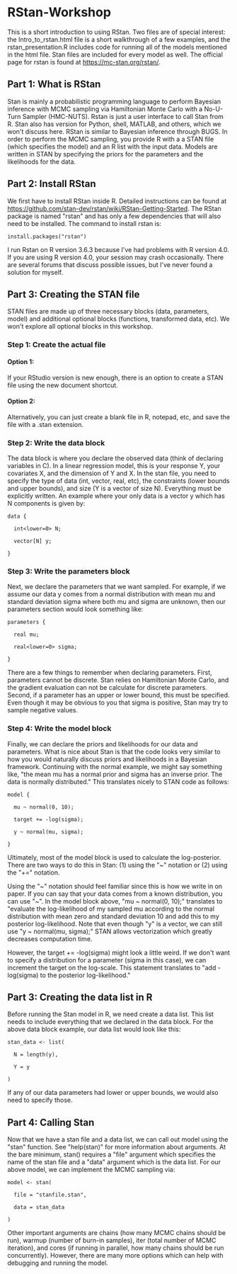 # RStan-Workshop
This is a short introduction to using RStan. Two files are of special interest: the Intro_to_rstan.html file is a short walkthrough of a few examples, and the rstan_presentation.R includes code for running all of the models mentioned in the html file. Stan files are included for every model as well. The official page for rstan is found at https://mc-stan.org/rstan/.

## Part 1: What is RStan
Stan is mainly a probabilistic programming language to perform Bayesian inference with MCMC sampling via Hamiltonian Monte Carlo with a No-U-Turn Sampler (HMC-NUTS). Rstan is just a user interface to call Stan from R. Stan also has version for Python, shell, MATLAB, and others, which we won't discuss here. RStan is similar to Bayesian inference through BUGS. In order to perform the MCMC sampling, you provide R with a a STAN file (which specifies the model) and an R list with the input data. Models are written in STAN by specifying the priors for the parameters and the likelihoods for the data.

## Part 2: Install RStan

We first have to install RStan inside R. Detailed instructions can be found at https://github.com/stan-dev/rstan/wiki/RStan-Getting-Started. The RStan package is named "rstan" and has only a few dependencies that will also need to be installed. The command to install rstan is:

    install.packages("rstan")

I run Rstan on R version 3.6.3 because I've had problems with R version 4.0. If you are using R version 4.0, your session may crash occasionally. There are several forums that discuss possible issues, but I've never found a solution for myself.

## Part 3: Creating the STAN file
STAN files are made up of three necessary blocks (data, parameters, model) and additional optional blocks (functions, transformed data, etc). We won't explore all optional blocks in this workshop.

### Step 1: Create the actual file
#### Option 1:

  If your RStudio version is new enough, there is an option to create a STAN file using the new document shortcut.
  
  
#### Option 2:

  Alternatively, you can just create a blank file in R, notepad, etc, and save the file with a .stan extension.

### Step 2: Write the data block
The data block is where you declare the observed data (think of declaring variables in C). In a linear regression model, this is your response Y, your covariates X, and the dimension of Y and X. In the stan file, you need to specify the type of data (int, vector, real, etc), the constraints (lower bounds and upper bounds), and size (Y is a vector of size N). Everything must be explicitly written. An example where your only data is a vector y which has N components is given by:


    data {

      int<lower=0> N;

      vector[N] y;

    }
  

### Step 3: Write the parameters block
Next, we declare the parameters that we want sampled. For example, if we assume our data y comes from a normal distribution with mean mu and standard deviation sigma where both mu and sigma are unknown, then our parameters section would look something like: 

    parameters {

      real mu;

      real<lower=0> sigma;

    }
  
There are a few things to remember when declaring parameters. First, parameters cannot be discrete. Stan relies on Hamiltonian Monte Carlo, and the gradient evaluation can not be calculate for discrete parameters. Second, if a parameter has an upper or lower bound, this must be specified. Even though it may be obvious to you that sigma is positive, Stan may try to sample negative values.

### Step 4: Write the model block
Finally, we can declare the priors and likelihoods for our data and parameters. What is nice about Stan is that the code looks very similar to how you would naturally discuss priors and likelihoods in a Bayesian framework. Continuing with the normal example, we might say something like, "the mean mu has a normal prior and sigma has an inverse prior. The data is normally distributed." This translates nicely to STAN code as follows: 

    model {

      mu ~ normal(0, 10);

      target += -log(sigma);

      y ~ normal(mu, sigma);

    }
  
Ultimately, most of the model block is used to calculate the log-posterior. There are two ways to do this in Stan: (1) using the "~" notation or (2) using the "+=" notation.

Using the "\~" notation should feel familiar since this is how we write in on paper. If you can say that your data comes from a known distribution, you can use "\~". In the model block above, "mu ~ normal(0, 10);" translates to "evaluate the log-likelihood of my sampled mu according to the normal distribution with mean zero and standard deviation 10 and add this to my posterior log-likelihood. Note that even though "y" is a vector, we can still use "y ~ normal(mu, sigma);" STAN allows vectorization which greatly decreases computation time.

However, the target += -log(sigma) might look a little weird. If we don't want to specify a distribution for a parameter (sigma in this case), we can increment the target on the log-scale. This statement translates to "add -log(sigma) to the posterior log-likelihood."


## Part 3: Creating the data list in R
Before running the Stan model in R, we need create a data list. This list needs to include everything that we declared in the data block. For the above data block example, our data list would look like this:

    stan_data <- list(

      N = length(y),

      Y = y

    )
  
If any of our data parameters had lower or upper bounds, we would also need to specify those.

## Part 4: Calling Stan
Now that we have a stan file and a data list, we can call out model using the "stan" function. See "help(stan)" for more information about arguments. At the bare minimum, stan() requires a "file" argument which specifies the name of the stan file and a "data" argument which is the data list. For our above model, we can implement the MCMC sampling via:

    model <- stan(

      file = "stanfile.stan",

      data = stan_data

    )
  
Other important arguments are chains (how many MCMC chains should be run), warmup (number of burn-in samples), iter (total number of MCMC iteration), and cores (if running in parallel, how many chains should be run concurrently). However, there are many more options which can help with debugging and running the model.


